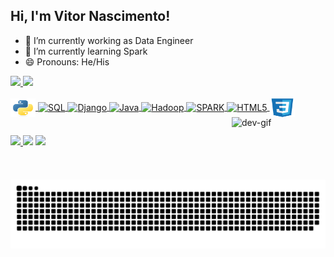 ## Hi, I'm Vitor Nascimento!


- 🔭 I’m currently working as Data Engineer
- 🌱 I’m currently learning Spark
- 😄 Pronouns: He/His

<div>
  <a href="https://github.com/vitorskt">
  <img height="180em" src="https://github-readme-stats.vercel.app/api?username=vitorskt&show_icons=true&theme=dracula&include_all_commits=true&count_private=true"/>
  <img height="180em" src="https://github-readme-stats.vercel.app/api/top-langs/?username=vitorskt&layout=compact&langs_count=7&theme=dracula"/>
</div>
  
<div style="display: inline_block"><br>
    <img align="center" alt="Python" height="30" width="40" src="https://raw.githubusercontent.com/devicons/devicon/master/icons/python/python-original.svg">
    <img align="center" alt="SQL" height="30" width="40" src="https://cdn.jsdelivr.net/gh/devicons/devicon/icons/mysql/mysql-original-wordmark.svg">
    <img align="center" alt="Django" height="30" width="40" src="https://cdn.jsdelivr.net/gh/devicons/devicon/icons/django/django-original.svg">
    <img align="center" alt="Java" height="30" width="40" src="https://cdn.jsdelivr.net/gh/devicons/devicon/icons/java/java-original-wordmark.svg">
    <img align="center" alt="Hadoop" height="30" width="40" src="https://www.vectorlogo.zone/logos/apache_hadoop/apache_hadoop-icon.svg">
    <img align="center" alt="SPARK" height="30" width="40" src="https://www.vectorlogo.zone/logos/apache_spark/apache_spark-ar21.svg">
    <img align="center" alt="HTML5" height="30" width="40" src="https://cdn.jsdelivr.net/gh/devicons/devicon/icons/html5/html5-original-wordmark.svg">
    <img align="center" alt="CSS" height="30" width="40" src="https://raw.githubusercontent.com/devicons/devicon/master/icons/css3/css3-original.svg">
    <img align="right" alt="dev-gif" height="100" width="150" src="https://c.tenor.com/I5iY9Hj8YGQAAAAi/kroppa-digital.gif">
</div>
  
  ##
  
  <div> 
  <a href="https://instagram.com/itsjvitor" target="_blank"><img src="https://img.shields.io/badge/-Instagram-%23E4405F?style=for-the-badge&logo=instagram&logoColor=white"> 
  <a href = "mailto:vitor.dev07@gmail.com"> <img src="https://img.shields.io/badge/-Gmail-%23333?style=for-the-badge&logo=gmail&logoColor=white" target="_blank"></a>
  <a href="https://www.linkedin.com/in/vitorskt" target="_blank"><img src="https://img.shields.io/badge/-LinkedIn-%230077B5?style=for-the-badge&logo=linkedin&logoColor=white" target="_blank"></a>
    
   ![Snake animation](https://github.com/vitorskt/vitorskt/blob/output/github-contribution-grid-snake.svg) 
    
  </div>
